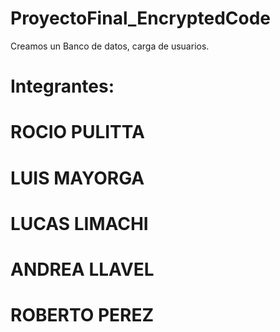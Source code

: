  # ProyectoFinal_EncryptedCode
Creamos un Banco de datos, carga de usuarios.



# Integrantes:  
# ROCIO PULITTA   
# LUIS MAYORGA  
# LUCAS LIMACHI   
# ANDREA LLAVEL   
# ROBERTO PEREZ    
